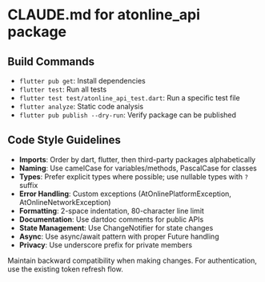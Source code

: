 # CLAUDE.md for atonline_api package

## Build Commands
- `flutter pub get`: Install dependencies
- `flutter test`: Run all tests 
- `flutter test test/atonline_api_test.dart`: Run a specific test file
- `flutter analyze`: Static code analysis
- `flutter pub publish --dry-run`: Verify package can be published

## Code Style Guidelines
- **Imports**: Order by dart, flutter, then third-party packages alphabetically
- **Naming**: Use camelCase for variables/methods, PascalCase for classes
- **Types**: Prefer explicit types where possible; use nullable types with `?` suffix
- **Error Handling**: Custom exceptions (AtOnlinePlatformException, AtOnlineNetworkException)
- **Formatting**: 2-space indentation, 80-character line limit
- **Documentation**: Use dartdoc comments for public APIs
- **State Management**: Use ChangeNotifier for state changes
- **Async**: Use async/await pattern with proper Future handling
- **Privacy**: Use underscore prefix for private members

Maintain backward compatibility when making changes. For authentication, use the existing token refresh flow.